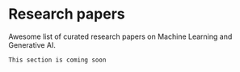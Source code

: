 # Research papers

Awesome list of curated research papers on Machine Learning and Generative AI.

```{note}
This section is coming soon
```
